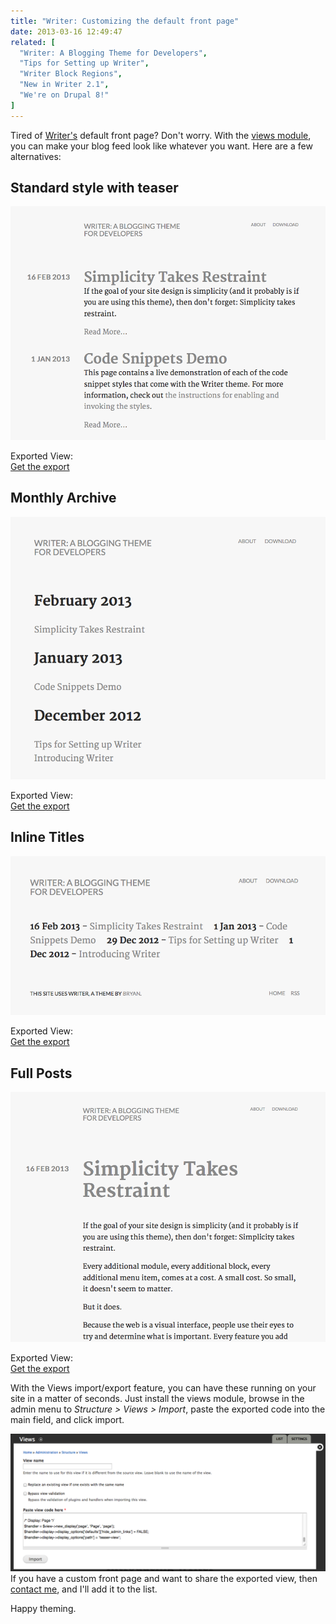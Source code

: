 ```yaml
---
title: "Writer: Customizing the default front page"
date: 2013-03-16 12:49:47
related: [
  "Writer: A Blogging Theme for Developers",
  "Tips for Setting up Writer",
  "Writer Block Regions",
  "New in Writer 2.1",
  "We're on Drupal 8!"
]
---
```


Tired of [Writer's](http://drupal.org/project/writer) default front page? Don't worry. With the <a href="http://drupal.org/project/views" >views module</a>, you can make your blog feed look like whatever you want. Here are a few alternatives:

## Standard style with teaser

<div class="clearfix">
  <p class="fp-imagep">
    <img src="/assets/images/teaser-view.png" alt="Standard with teaser thumbnail" class="fp-img" />
  </p>

  <div class="fp-links">
    <p>
      Exported View:<br /><a href="/assets/documents/standard_with_teaser.txt">Get the export</a>
    </p>
  </div>
</div>

## Monthly Archive

<div class="clearfix">
  <p class="fp-imagep">
    <img src="/assets/images/monthly-archive.png" alt="Monthly archive thumbnail" class="fp-img" />
  </p>

  <div class="fp-links">
    <p>
      Exported View:<br /><a href="/assets/documents/titles_by_month.txt">Get the export</a>
    </p>
  </div>
</div>

## Inline Titles

<div class="clearfix">
  <p class="fp-imagep">
    <img src="/assets/images/inline-titles.png" alt="Inline titles thumbnail" class="fp-img" />
  </p>

  <div class="fp-links">
    <p>
      Exported View:<br /><a href="/assets/documents/inline_titles.txt">Get the export</a>
    </p>
  </div>
</div>

## Full Posts

<div class="clearfix">
  <p class="fp-imagep">
    <img src="/assets/images/full-posts.png" alt="Inline titles thumbnail" class="fp-img" />
  </p>

  <div class="fp-links">
    <p>
      Exported View:<br /><a href="/assets/documents/full_posts.txt">Get the export</a>
    </p>
  </div>
</div>


With the Views import/export feature, you can have these running on your site in a matter of seconds. Just install the views module, browse in the admin menu to *Structure > Views > Import*, paste the exported code into the main field, and click import.

![Screenshot of views import screen.][1]
If you have a custom front page and want to share the exported view, then [contact me][2], and I'll add it to the list.

 [1]: /assets/images/import_screen.png
 [2]: {{site.url}}/contact

Happy theming.
